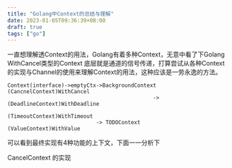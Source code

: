 ```yaml
---
title: "Golang中Context的总结与理解"
date: 2023-01-05T09:36:39+08:00
draft: true
tags: ["go"]
---
```


一直想理解透Context的用法，Golang有着多种Context，无意中看了下Golang WithCancel类型的Context 底层就是通道的信号传递，打算尝试从各种Context的实现与Channel的使用来理解Context的用法，这种应该是一劳永逸的方法。

```shell
Context(interface)->emptyCtx->BackgroundContext    (CancnelContext)WithCancel
                                              ->   (DeadlineContext)WithDeadline
                                                   (TimeoutContext)WithTimeout
                            -> TODOContext         (ValueContext)WithValue
```



可以看到最终实现有4种功能的上下文，下面一一分析下

CancelContext 的实现



